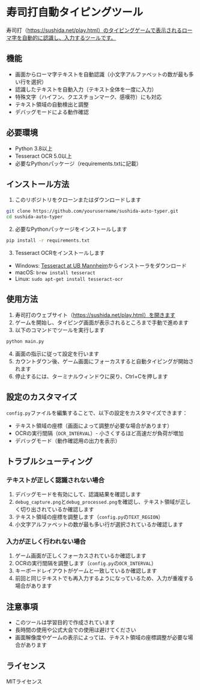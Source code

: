 # 寿司打自動タイピングツール

寿司打（https://sushida.net/play.html）のタイピングゲームで表示されるローマ字を自動的に認識し、入力するツールです。

## 機能

- 画面からローマ字テキストを自動認識（小文字アルファベットの数が最も多い行を選択）
- 認識したテキストを自動入力（テキスト全体を一度に入力）
- 特殊文字（ハイフン、クエスチョンマーク、感嘆符）にも対応
- テキスト領域の自動検出と調整
- デバッグモードによる動作確認

## 必要環境

- Python 3.8以上
- Tesseract OCR 5.0以上
- 必要なPythonパッケージ（requirements.txtに記載）

## インストール方法

1. このリポジトリをクローンまたはダウンロードします

```bash
git clone https://github.com/yourusername/sushida-auto-typer.git
cd sushida-auto-typer
```

2. 必要なPythonパッケージをインストールします

```bash
pip install -r requirements.txt
```

3. Tesseract OCRをインストールします

- Windows: [Tesseract at UB Mannheim](https://github.com/UB-Mannheim/tesseract/wiki)からインストーラをダウンロード
- macOS: `brew install tesseract`
- Linux: `sudo apt-get install tesseract-ocr`

## 使用方法

1. 寿司打のウェブサイト（https://sushida.net/play.html）を開きます
2. ゲームを開始し、タイピング画面が表示されるところまで手動で進めます
3. 以下のコマンドでツールを実行します

```bash
python main.py
```

4. 画面の指示に従って設定を行います
5. カウントダウン後、ゲーム画面にフォーカスすると自動タイピングが開始されます
6. 停止するには、ターミナルウィンドウに戻り、Ctrl+Cを押します

## 設定のカスタマイズ

`config.py`ファイルを編集することで、以下の設定をカスタマイズできます：

- テキスト領域の座標（画面によって調整が必要な場合があります）
- OCRの実行間隔（`OCR_INTERVAL`）- 小さくするほど高速だが負荷が増加
- デバッグモード（動作確認用の出力を表示）

## トラブルシューティング

### テキストが正しく認識されない場合

1. デバッグモードを有効にして、認識結果を確認します
2. `debug_capture.png`と`debug_processed.png`を確認し、テキスト領域が正しく切り出されているか確認します
3. テキスト領域の座標を調整します（`config.py`の`TEXT_REGION`）
4. 小文字アルファベットの数が最も多い行が選択されているか確認します

### 入力が正しく行われない場合

1. ゲーム画面が正しくフォーカスされているか確認します
2. OCRの実行間隔を調整します（`config.py`の`OCR_INTERVAL`）
3. キーボードレイアウトがゲームと一致しているか確認します
4. 前回と同じテキストでも再入力するようになっているため、入力が重複する場合があります

## 注意事項

- このツールは学習目的で作成されています
- 長時間の使用や公式大会での使用は避けてください
- 画面解像度やゲームの表示によっては、テキスト領域の座標調整が必要な場合があります

## ライセンス

MITライセンス
